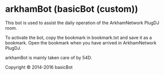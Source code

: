 # arkhamBot (basicBot (custom))

This bot is used to assist the daily operation of the ArkhamNetwork PlugDJ room.

To activate the bot, copy the bookmark in bookmark.txt and save it as a bookmark. Open the bookmark when you have arrived in ArkhamNetwork PlugDJ.

arkhamBot is mainly taken care of by 54D.

Copyright &copy; 2014-2016 basicBot
